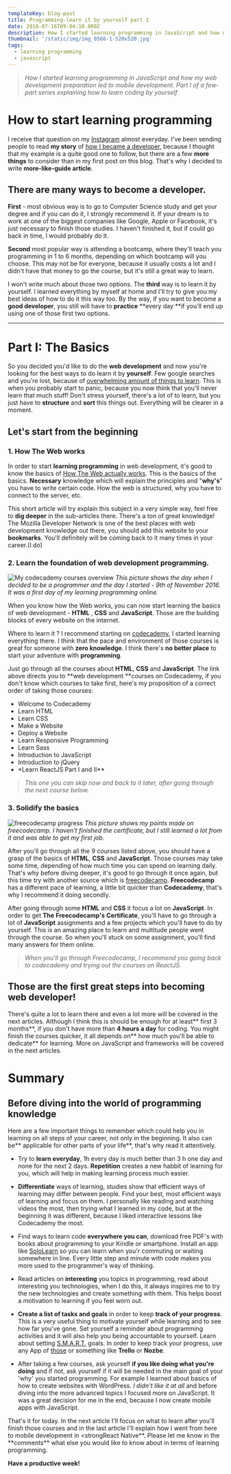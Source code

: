 ```yaml
---
templateKey: blog-post
title: Programming-learn it by yourself part I
date: 2018-07-16T09:04:10.000Z
description: How I started learning programming in JavaScript and how my web development preparation led to mobile development.
thumbnail: '/static/img/img_0566-1-520x520.jpg'
tags:
  - learning programming
  - javascript
---
```


> _How I started learning programming in JavaScript and how my web development preparation led to mobile development. Part I of a few-part series explaining how to learn coding by yourself_

# How to start learning programming

I receive that question on my [Instagram](https://www.instagram.com/selfmadedeveloper/) almost everyday. I've been sending people to read **my story** of [how I became a developer](https://selfmadedev.com/blog/2018-07/hello-world/), because I thought that my example is a quite good one to follow, but there are a few **more things** to consider than in my first post on this blog. That's why I decided to write **more-like-guide article**.

## **There are many ways to become a developer.**

**First** - most obvious way is to go to Computer Science study and get your degree and if you can do it, I strongly recommend it. If your dream is to work at one of the biggest companies like Google, Apple or Facebook, it's just necessary to finish those studies. I haven't finished it, but if could go back in time, I would probably do it.

**Second** most popular way is attending a bootcamp, where they'll teach you programming in 1 to 6 months, depending on which bootcamp will you choose. This may not be for everyone, because it usually costs a lot and I didn't have that money to go the course, but it's still a great way to learn.

I won't write much about those two options. The **third** way is to learn it by yourself. I learned everything by myself at home and I'll try to give you my best ideas of how to do it this way too. By the way, if you want to become a **good developer**, you still will have to **practice** **every day **if you'll end up using one of those first two options.

---

# Part I: The Basics

So you decided you'd like to do the **web development** and now you're looking for the best ways to do learn it by **yourself**. Few google searches and you're lost, because of [overwhelming amount of things to learn](https://codeburst.io/the-2018-web-developer-roadmap-826b1b806e8d). This is when you probably start to panic, because you now think that you'll never learn that much stuff! Don't stress yourself, there's a lot of to learn, but you just have to **structure** and **sort** this things out. Everything will be clearer in a moment.

## Let's start from the beginning

### **1. How The Web works**

In order to start **learning programming** in web development, it's good to know the basics of [How The Web actually works](https://developer.mozilla.org/en-US/docs/Learn/Getting_started_with_the_web/How_the_Web_works). This is the basics of the basics. **Necessary** knowledge which will explain the principles and "**why's**" you have to write certain code. How the web is structured, why you have to connect to the server, etc.

This short article will try explain this subject in a very simple way, feel free to **dig deeper** in the sub-articles there. There's a ton of great knowledge! The Mozilla Developer Network is one of the best places with web development knowledge out there, you should add this website to your **bookmarks**. You'll definitely will be coming back to it many times in your career.(I do)

### **2. Learn the foundation of web development programming.**

![My codecademy courses overview](../../../img/codecademy-screen.png)
_This picture shows the day when I decided to be a programmer and the day I started - 9th of November 2016. It was a first day of my learning programming online._

When you know how the Web works, you can now start learning the basics of web development - **HTML** , **CSS** and **JavaScript**. Those are the building blocks of every website on the internet.

Where to learn it ? I recommend starting on [codecademy](https://www.codecademy.com/catalog/subject/web-development), I started learning everything there. I think that the pace and environment of those courses is great for someone with **zero knowledge**. I think there's **no better place** to start your adventure with **programming**.

Just go through all the courses about **HTML**, **CSS** and **JavaScript**. The link above directs you to **web development **courses on Codecademy, if you don't know which courses to take first, here's my proposition of a correct order of taking those courses:

- Welcome to Codecademy
- Learn HTML
- Learn CSS
- Make a Website
- Deploy a Website
- Learn Responsive Programming
- Learn Sass
- Introduction to JavaScript
- Introduction to jQuery
- \*Learn ReactJS Part I and II\*\*

> _This one you can skip now and back to it later, after going through the next course below._

### **3. Solidify the basics**

![freecodecamp progress](../../../img/freecodecamp-progress.png)
_This picture shows my points made on freecodecamp. I haven't finished the certificate, but I still learned a lot from it and was able to get my first job._

After you'll go through all the 9 courses listed above, you should have a grasp of the basics of **HTML**, **CSS** and **JavaScript**. Those courses may take some time, depending of how much time you can spend on learning daily. That's why before diving deeper, it's good to go through it once again, but this time try with another source which is [freecodecamp](https://www.freecodecamp.org/). **Freecodecamp** has a different pace of learning, a little bit quicker than **Codecademy**, that's why I recommend it doing secondly.

After going through some **HTML** and **CSS** it focus a lot on **JavaScript**. In order to get **The** **Freecodecamp's** **Certificate**, you'll have to go through a lot of **JavaScript** assignments and a few projects which you'll have to do by yourself. This is an amazing place to learn and multitude people went through the course. So when you'll stuck on some assignment, you'll find many answers for them online.

> _When you'll go through Freecodecamp, I recommend you going back to codecademy and trying out the courses on ReactJS._

## **Those are the first great steps into becoming web developer!**

There's quite a lot to learn there and even a lot more will be covered in the next articles. Although I think this is should be enough for at least** first 3 months**, if you don't have more than **4 hours a day** for coding. You might finish the courses quicker, it all depends on** how much you'll be able to dedicate** for learning. More on JavaScript and frameworks will be covered in the next articles.

# Summary

## **Before diving into the world of programming knowledge**

Here are a few important things to remember which could help you in learning on all steps of your career, not only in the beginning. It also can be** applicable for other parts of your life**, that's why read it attentively.

- Try to **learn everyday**, 1h every day is much better than 3 h one day and none for the next 2 days. **Repetition** creates a new habbit of learning for you, which will help in making learning process much easier.

- **Differentiate** ways of learning, studies show that efficient ways of learning may differ between people. Find your best, most efficient ways of learning and focus on them. I personally like reading and watching videos the most, then trying what I learned in my code, but at the beginning it was different, because I liked interactive lessons like Codecademy the most.

- Find ways to learn code **everywhere you can**, download free PDF's with books about programming to your Kindle or smartphone. Install an app like [SoloLearn](https://www.sololearn.com/) so you can learn when you'r commuting or waiting somewhere in line. Every little step and minute with code makes you more used to the programmer's way of thinking.

- Read articles on **interesting** you topics in programming, read about interesting you technologies, when I do this, it always inspires me to try the new technologies and create something with them. This helps boost a motivation to learning if you feel worn out.

- **Create a list of tasks and goals** in order to keep **track of your progress**. This is a very useful thing to motivate yourself while learning and to see how far you've gone. Set yourself a reminder about programming activities and it will also help you being accountable to yourself. Learn about setting [S.M.A.R.T.](www.projectsmart.co.uk/smart-goals.php) goals. In order to keep track your progress, use any App of [those](https://www.lifewire.com/best-goal-setting-apps-3485941) or something like **Trello** or **Nozbe**.

- After taking a few courses, ask yourself **if you like doing what you're doing** and if not, ask yourself if it will be needed in the main goal of your 'why' you started programming. For example I learned about basics of how to create websites with WordPress. _I didn't like it at all_ and before diving into the more advanced topics I focused more on JavaScript. It was a great decision for me in the end, because I now create mobile apps with JavaScript.

That's it for today. In the next article I'll focus on what to learn after you'll finish those courses and in the last article I'll explain how I went from here to mobile development in <strongReact Native**. Please let me know in the **comments\*\* what else you would like to know about in terms of learning programming.

**Have a productive week!**
